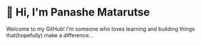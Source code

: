 # 👋 Hi, I'm Panashe Matarutse  

<!-- The Line length is too long, but I want to keep it that way-->
Welcome to my GitHub! I'm someone who loves learning and building things that(hopefully) make a difference. .